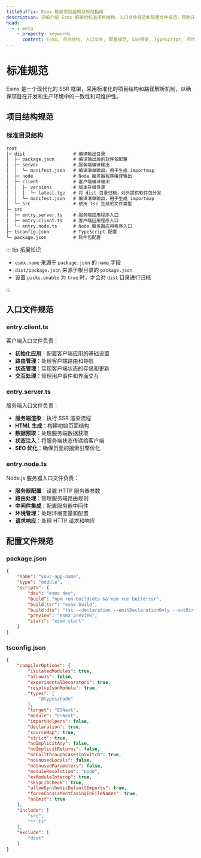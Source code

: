 ```yaml
---
titleSuffix: Esmx 框架项目结构与规范指南
description: 详细介绍 Esmx 框架的标准项目结构、入口文件规范和配置文件规范，帮助开发者构建规范化、可维护的 SSR 应用。
head:
  - - meta
    - property: keywords
      content: Esmx, 项目结构, 入口文件, 配置规范, SSR框架, TypeScript, 项目规范, 开发标准
---
```


# 标准规范

Esmx 是一个现代化的 SSR 框架，采用标准化的项目结构和路径解析机制，以确保项目在开发和生产环境中的一致性和可维护性。

## 项目结构规范

### 标准目录结构

```txt
root
│─ dist                  # 编译输出目录
│  ├─ package.json       # 编译输出后的软件包配置
│  ├─ server             # 服务端编译输出
│  │  └─ manifest.json   # 编译清单输出，用于生成 importmap
│  ├─ node               # Node 服务器程序编译输出
│  ├─ client             # 客户端编译输出
│  │  ├─ versions        # 版本存储目录
│  │  │  └─ latest.tgz   # 将 dist 目录归档，对外提供软件包分发
│  │  └─ manifest.json   # 编译清单输出，用于生成 importmap
│  └─ src                # 使用 tsc 生成的文件类型
├─ src
│  ├─ entry.server.ts    # 服务端应用程序入口
│  ├─ entry.client.ts    # 客户端应用程序入口
│  └─ entry.node.ts      # Node 服务器应用程序入口
├─ tsconfig.json         # TypeScript 配置
└─ package.json          # 软件包配置
```

::: tip 拓展知识
- `esmx.name` 来源于 `package.json` 的 `name` 字段
- `dist/package.json` 来源于根目录的 `package.json`
- 设置 `packs.enable` 为 `true` 时，才会对 `dist` 目录进行归档

:::

## 入口文件规范

### entry.client.ts
客户端入口文件负责：
- **初始化应用**：配置客户端应用的基础设置
- **路由管理**：处理客户端路由和导航
- **状态管理**：实现客户端状态的存储和更新
- **交互处理**：管理用户事件和界面交互

### entry.server.ts
服务端入口文件负责：
- **服务端渲染**：执行 SSR 渲染流程
- **HTML 生成**：构建初始页面结构
- **数据预取**：处理服务端数据获取
- **状态注入**：将服务端状态传递给客户端
- **SEO 优化**：确保页面的搜索引擎优化

### entry.node.ts
Node.js 服务器入口文件负责：
- **服务器配置**：设置 HTTP 服务器参数
- **路由处理**：管理服务端路由规则
- **中间件集成**：配置服务器中间件
- **环境管理**：处理环境变量和配置
- **请求响应**：处理 HTTP 请求和响应

## 配置文件规范

### package.json

```json title="package.json"
{
    "name": "your-app-name",
    "type": "module",
    "scripts": {
        "dev": "esmx dev",
        "build": "npm run build:dts && npm run build:ssr",
        "build:ssr": "esmx build",
        "build:dts": "tsc --declaration --emitDeclarationOnly --outDir dist/src",
        "preview": "esmx preview",
        "start": "esmx start"
    }
}
```

### tsconfig.json

```json title="tsconfig.json"
{
    "compilerOptions": {
        "isolatedModules": true,
        "allowJs": false,
        "experimentalDecorators": true,
        "resolveJsonModule": true,
        "types": [
            "@types/node"
        ],
        "target": "ESNext",
        "module": "ESNext",
        "importHelpers": false,
        "declaration": true,
        "sourceMap": true,
        "strict": true,
        "noImplicitAny": false,
        "noImplicitReturns": false,
        "noFallthroughCasesInSwitch": true,
        "noUnusedLocals": false,
        "noUnusedParameters": false,
        "moduleResolution": "node",
        "esModuleInterop": true,
        "skipLibCheck": true,
        "allowSyntheticDefaultImports": true,
        "forceConsistentCasingInFileNames": true,
        "noEmit": true
    },
    "include": [
        "src",
        "**.ts"
    ],
    "exclude": [
        "dist"
    ]
}
```